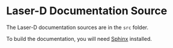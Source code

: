 # Laser-D Documentation Source

The Laser-D documentation sources are in the `src` folder.

To build the documentation, you will need [Sphinx](https://www.sphinx-doc.org/en/master/index.html) installed.
